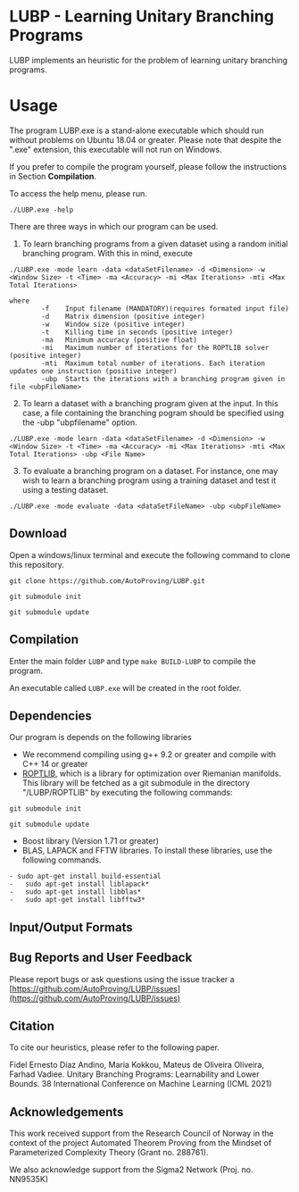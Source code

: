 # LUBP - Learning Unitary Branching Programs

LUBP implements an heuristic for the problem of learning unitary branching programs.

# Usage

The program LUBP.exe is a stand-alone executable which should run without problems on Ubuntu 18.04 or greater.
Please note that despite the ".exe" extension, this executable will not run on Windows.

If you prefer to compile the program yourself, please follow the instructions in Section **Compilation**. 

To access the help menu, please run. 

```
./LUBP.exe -help
```

There are three ways in which our program can be used. 

1) To learn branching programs from a given dataset using a random initial 
branching program. With this in mind, execute

```
./LUBP.exe -mode learn -data <dataSetFilename> -d <Dimension> -w <Window Size> -t <Time> -ma <Accuracy> -mi <Max Iterations> -mti <Max Total Iterations>

where 
        -f    Input filename (MANDATORY)(requires formated input file)
        -d    Matrix dimension (positive integer)
        -w    Window size (positive integer)
        -t    Killing time in seconds (positive integer)
        -ma   Minimum accuracy (positive float)
        -mi   Maximum number of iterations for the ROPTLIB solver (positive integer) 
        -mti  Maximum total number of iterations. Each iteration updates one instruction (positive integer)
        -ubp  Starts the iterations with a branching program given in file <ubpFileName>
```

2) To learn a dataset with a branching program given at the input. In this case, a file containing 
the branching pogram should be specified using the -ubp "ubpfilename" option. 

```
./LUBP.exe -mode learn -data <dataSetFilename> -d <Dimension> -w <Window Size> -t <Time> -ma <Accuracy> -mi <Max Iterations> -mti <Max Total Iterations> -ubp <File Name> 

```

3) To evaluate a branching program on a dataset. For instance, one may wish to learn a branching program using a training dataset and test it using a testing dataset. 

```
./LUBP.exe -mode evaluate -data <dataSetFileName> -ubp <ubpFileName>
```

## Download

Open a windows/linux terminal and execute the following command 
to clone this repository. 

```
git clone https://github.com/AutoProving/LUBP.git

git submodule init

git submodule update
```


## Compilation

Enter the main folder `LUBP` and type `make BUILD-LUBP` to compile the program. 

An executable called `LUBP.exe` will be created in the root folder. 

## Dependencies

Our program is depends on the following libraries

- We recommend compiling using g++ 9.2 or greater and compile with C++ 14 or greater
- [ROPTLIB](https://github.com/whuang08/ROPTLIB), which is a library for optimization over Riemanian manifolds. This library will be fetched as a git submodule in the directory "/LUBP/ROPTLIB" by executing the following commands: 
```
git submodule init

git submodule update

```
- Boost library (Version 1.71 or greater)
- BLAS, LAPACK and FFTW libraries. To install these libraries, use the following commands. 

```
- sudo apt-get install build-essential
-	sudo apt-get install liblapack*
-	sudo apt-get install libblas*
-	sudo apt-get install libfftw3*
```



## Input/Output Formats


## Bug Reports and User Feedback

Please report bugs or ask questions using the issue tracker a [https://github.com/AutoProving/LUBP/issues](https://github.com/AutoProving/LUBP/issues)

## Citation

To cite our heuristics, please refer to the following paper.

Fidel Ernesto Díaz Andino, Maria Kokkou, Mateus de Oliveira Oliveira, Farhad Vadiee. Unitary Branching Programs: Learnability and Lower Bounds. 
38 International Conference on Machine Learning (ICML 2021)

## Acknowledgements 

This work received support from the Research Council of Norway in the context of the project Automated Theorem Proving from the Mindset of 
Parameterized Complexity Theory (Grant no. 288761). 

We also acknowledge support from the Sigma2 Network (Proj. no. NN9535K)

